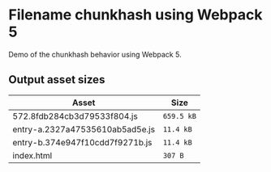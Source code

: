 # Filename chunkhash using Webpack 5
 
Demo of the chunkhash behavior using Webpack 5.

## Output asset sizes
<!-- asset-sizes:start -->
| Asset | Size |
| - | - |
| 572.8fdb284cb3d79533f804.js | `659.5 kB` |
| entry-a.2327a47535610ab5ad5e.js | `11.4 kB` |
| entry-b.374e947f10cdd7f9271b.js | `11.4 kB` |
| index.html | `307 B` |
<!-- asset-sizes:end -->
